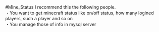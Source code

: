 #Mine_Status
I recommend this the following people.<br>
・You want to get minecraft status like on/off status, how many logined players, such a player and so on<br>
・You manage those of info in mysql server

